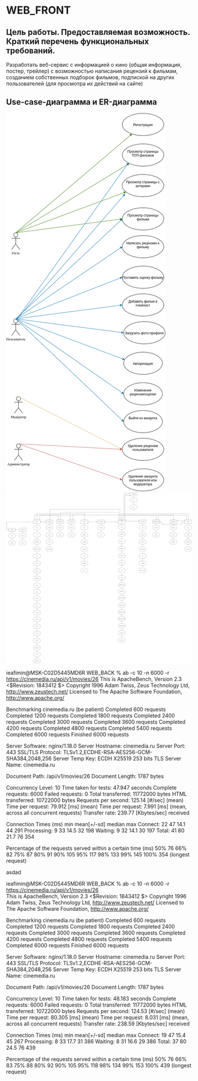 # WEB_FRONT
## Цель работы. Предоставляемая возможность. Краткий перечень функциональных требований.
  Разработать веб-сервис с информацией о кино (общая информация, постер, трейлер) с возможностью написания рецензий к фильмам, созданием собственных подборок фильмов, подпиской на других пользователей (для просмотра их действий на сайте)
## Use-case-диаграмма и ER-диаграмма
![Use-case](https://github.com/IfuryI/WEB_FRONT/blob/main/LR1-UseCase.drawio.png)
![ER-диаграмма](https://github.com/IfuryI/WEB_FRONT/blob/main/LR1-ER.drawio.png)

ieafimin@MSK-C02D5445MD6R WEB_BACK % ab -c 10 -n 6000 -r https://cinemedia.ru/api/v1/movies/26
This is ApacheBench, Version 2.3 <$Revision: 1843412 $>
Copyright 1996 Adam Twiss, Zeus Technology Ltd, http://www.zeustech.net/
Licensed to The Apache Software Foundation, http://www.apache.org/

Benchmarking cinemedia.ru (be patient)
Completed 600 requests
Completed 1200 requests
Completed 1800 requests
Completed 2400 requests
Completed 3000 requests
Completed 3600 requests
Completed 4200 requests
Completed 4800 requests
Completed 5400 requests
Completed 6000 requests
Finished 6000 requests


Server Software:        nginx/1.18.0
Server Hostname:        cinemedia.ru
Server Port:            443
SSL/TLS Protocol:       TLSv1.2,ECDHE-RSA-AES256-GCM-SHA384,2048,256
Server Temp Key:        ECDH X25519 253 bits
TLS Server Name:        cinemedia.ru

Document Path:          /api/v1/movies/26
Document Length:        1787 bytes

Concurrency Level:      10
Time taken for tests:   47.947 seconds
Complete requests:      6000
Failed requests:        0
Total transferred:      11772000 bytes
HTML transferred:       10722000 bytes
Requests per second:    125.14 [#/sec] (mean)
Time per request:       79.912 [ms] (mean)
Time per request:       7.991 [ms] (mean, across all concurrent requests)
Transfer rate:          239.77 [Kbytes/sec] received

Connection Times (ms)
min  mean[+/-sd] median   max
Connect:       22   47  14.1     44     291
Processing:     9   33  14.5     32     198
Waiting:        9   32  14.1     30     197
Total:         41   80  21.7     76     354

Percentage of the requests served within a certain time (ms)
50%     76
66%     82
75%     87
80%     91
90%    105
95%    117
98%    133
99%    145
100%    354 (longest request)



asdad


ieafimin@MSK-C02D5445MD6R WEB_BACK % ab -c 10 -n 6000 -r https://cinemedia.ru/api/v1/movies/26     
This is ApacheBench, Version 2.3 <$Revision: 1843412 $>
Copyright 1996 Adam Twiss, Zeus Technology Ltd, http://www.zeustech.net/
Licensed to The Apache Software Foundation, http://www.apache.org/

Benchmarking cinemedia.ru (be patient)
Completed 600 requests
Completed 1200 requests
Completed 1800 requests
Completed 2400 requests
Completed 3000 requests
Completed 3600 requests
Completed 4200 requests
Completed 4800 requests
Completed 5400 requests
Completed 6000 requests
Finished 6000 requests


Server Software:        nginx/1.18.0
Server Hostname:        cinemedia.ru
Server Port:            443
SSL/TLS Protocol:       TLSv1.2,ECDHE-RSA-AES256-GCM-SHA384,2048,256
Server Temp Key:        ECDH X25519 253 bits
TLS Server Name:        cinemedia.ru

Document Path:          /api/v1/movies/26
Document Length:        1787 bytes

Concurrency Level:      10
Time taken for tests:   48.183 seconds
Complete requests:      6000
Failed requests:        0
Total transferred:      11772000 bytes
HTML transferred:       10722000 bytes
Requests per second:    124.53 [#/sec] (mean)
Time per request:       80.305 [ms] (mean)
Time per request:       8.031 [ms] (mean, across all concurrent requests)
Transfer rate:          238.59 [Kbytes/sec] received

Connection Times (ms)
min  mean[+/-sd] median   max
Connect:       19   47  15.4     45     267
Processing:     8   33  17.7     31     386
Waiting:        8   31  16.6     29     386
Total:         37   80  24.5     76     439

Percentage of the requests served within a certain time (ms)
50%     76
66%     83
75%     88
80%     92
90%    105
95%    118
98%    134
99%    153
100%    439 (longest request)
